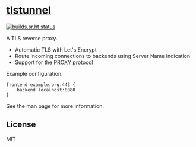 # [tlstunnel]

[![builds.sr.ht status](https://builds.sr.ht/~emersion/tlstunnel/commits.svg)](https://builds.sr.ht/~emersion/tlstunnel/commits?)

A TLS reverse proxy.

- Automatic TLS with Let's Encrypt
- Route incoming connections to backends using Server Name Indication
- Support for the [PROXY protocol]

Example configuration:

    frontend example.org:443 {
        backend localhost:8080
    }

See the man page for more information.

## License

MIT

[tlstunnel]: https://sr.ht/~emersion/tlstunnel/
[PROXY protocol]: https://www.haproxy.org/download/2.3/doc/proxy-protocol.txt
